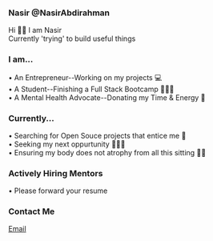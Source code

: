 ### Nasir @NasirAbdirahman
Hi 👋🏾 I am Nasir<br>
Currently 'trying' to build useful things

### I am...
• An Entrepreneur--Working on my projects 💻<br>
• A Student--Finishing a Full Stack Bootcamp 👨🏾‍🎓<br>
• A Mental Health Advocate--Donating my Time & Energy 🧠<br>




### Currently...
• Searching for Open Souce projects that entice me 🤤<br>
• Seeking my next oppurtunity 🕵🏾‍♂️<br>
• Ensuring my body does not atrophy from all this sitting 💪🏾<br>




### Actively Hiring Mentors
• Please forward your resume 




### Contact Me
[Email](mailto:nasir.a.abdirahman@outlook.com)
